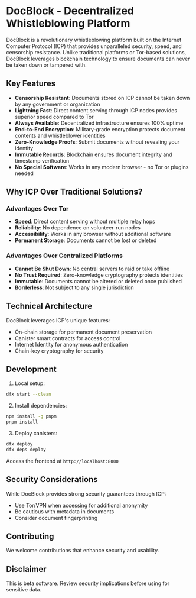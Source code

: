 # DocBlock - Decentralized Whistleblowing Platform

DocBlock is a revolutionary whistleblowing platform built on the Internet Computer Protocol (ICP) that provides unparalleled security, speed, and censorship resistance. Unlike traditional platforms or Tor-based solutions, DocBlock leverages blockchain technology to ensure documents can never be taken down or tampered with.

## Key Features

- **Censorship Resistant**: Documents stored on ICP cannot be taken down by any government or organization
- **Lightning Fast**: Direct content serving through ICP nodes provides superior speed compared to Tor
- **Always Available**: Decentralized infrastructure ensures 100% uptime
- **End-to-End Encryption**: Military-grade encryption protects document contents and whistleblower identities
- **Zero-Knowledge Proofs**: Submit documents without revealing your identity
- **Immutable Records**: Blockchain ensures document integrity and timestamp verification
- **No Special Software**: Works in any modern browser - no Tor or plugins needed

## Why ICP Over Traditional Solutions?

### Advantages Over Tor
- **Speed**: Direct content serving without multiple relay hops
- **Reliability**: No dependence on volunteer-run nodes
- **Accessibility**: Works in any browser without additional software
- **Permanent Storage**: Documents cannot be lost or deleted

### Advantages Over Centralized Platforms
- **Cannot Be Shut Down**: No central servers to raid or take offline
- **No Trust Required**: Zero-knowledge cryptography protects identities
- **Immutable**: Documents cannot be altered or deleted once published
- **Borderless**: Not subject to any single jurisdiction

## Technical Architecture

DocBlock leverages ICP's unique features:
- On-chain storage for permanent document preservation
- Canister smart contracts for access control
- Internet Identity for anonymous authentication
- Chain-key cryptography for security

## Development

1. Local setup:
```bash
dfx start --clean
```

2. Install dependencies:
```bash
npm install -g pnpm
pnpm install
```

3. Deploy canisters:
```bash
dfx deploy
dfx deps deploy
```

Access the frontend at `http://localhost:8000`

## Security Considerations

While DocBlock provides strong security guarantees through ICP:
- Use Tor/VPN when accessing for additional anonymity
- Be cautious with metadata in documents
- Consider document fingerprinting


## Contributing

We welcome contributions that enhance security and usability.

## Disclaimer

This is beta software. Review security implications before using for sensitive data. 
